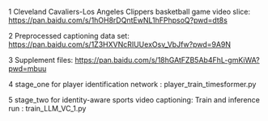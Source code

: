 1 Cleveland Cavaliers-Los Angeles Clippers basketball game video slice:
https://pan.baidu.com/s/1hOH8rDQntEwNL1hFPhpsoQ?pwd=dt8s 

2 Preprocessed captioning data set:
https://pan.baidu.com/s/1Z3HXVNcRIUUexOsv_VbJfw?pwd=9A9N 

3 Supplement files:
https://pan.baidu.com/s/18hGAtFZB5Ab4FhL-gmKiWA?pwd=mbuu

4 stage_one for player identification network : player_train_timesformer.py

5 stage_two for identity-aware sports video captioning:
  Train and inference run : train_LLM_VC_1.py
